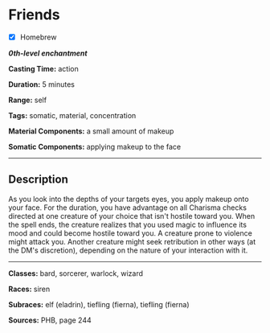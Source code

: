 # Friends

- [x] Homebrew

***0th-level enchantment***

**Casting Time:** action

**Duration:** 5 minutes

**Range:** self

**Tags:** somatic, material, concentration

**Material Components:** a small amount of makeup

**Somatic Components:** applying makeup to the face

---

## Description
As you look into the depths of your targets eyes, you apply makeup onto your face. For the duration, you have advantage on all Charisma checks directed at one creature of your choice that isn't hostile toward you. When the spell ends, the creature realizes that you used magic to influence its mood and could become hostile toward you. A creature prone to violence might attack you. Another creature might seek retribution in other ways (at the DM's discretion), depending on the nature of your interaction with it.

---

**Classes:** bard, sorcerer, warlock, wizard

**Races:** siren

**Subraces:** elf (eladrin), tiefling (fierna), tiefling (fierna)

**Sources:** PHB, page 244
